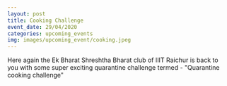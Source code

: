 ```yaml
---
layout: post
title: Cooking Challenge
event_date: 29/04/2020
categories: upcoming_events
img: images/upcoming_event/cooking.jpeg
---
```

Here again the Ek Bharat Shreshtha Bharat club of IIIT Raichur is back to you with some super exciting quarantine challenge termed -
"Quarantine cooking challenge"
